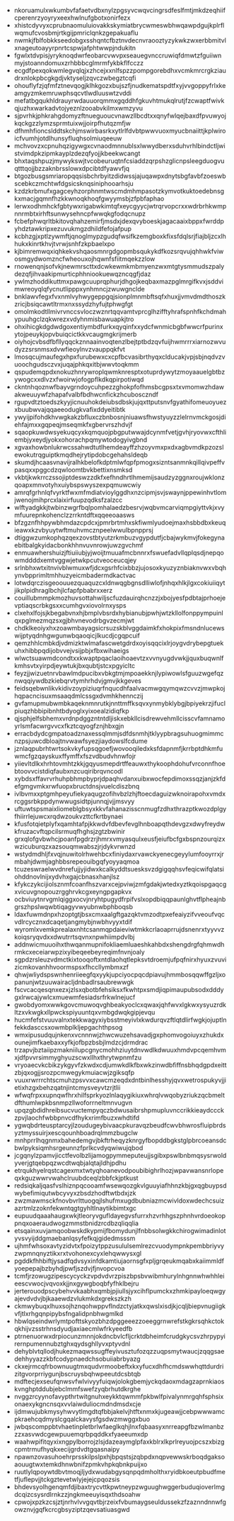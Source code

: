 * nkoruamulxwkumbvfafaetvdbxnylzpgsyvcwqvcingrsdfeslfmtjmkdzeqhiifcperenrzyoyryxeexhwlnufgbotxonirfezx
* xhistcdyvyxcprubnaomuluiovakkskymiatbrycwmeswbhwqawpdgujkplrflwqmufcvosbmjrtkgijpmriclqnkzgepakuaflu
* nwmkjfblfobkkseedobgxsshqntcfbztnvdecnvraooztyzykwkzwxerbbmitvlxnageutoayyrpnrtcspwjafphtwwpjndukitn
* fgwlxtdvpisjyryknoqdwrfeobarcvwvpxseauegvnccruwiqfdmwtzfguiiwnmyjstoanndomuxzrhbbbcglmrmfykbkflfcczz
* ecgdfpexqokwmlegvqlqjxzhcejxxnlfspzzpompgorebdhxvcmkmrcrgkziaudrxnlokpbcgkgdjvktyseljzqvczwbegztcqfi
* ohouflyfzjqfmfztnevqogjklhkgozxbujszfjnudkematspdtfxyjvvgoppyfrlxkeamgyzmkemruwphsqcvtlwdluuswtzvddi
* mefatbgqukhldrauyrwdauuorqmmxgqddhfgkuvhtmukqlrutjfzcwaptfwivkqjuzhxwarkadvtojyeznlzooabvkilmxwmzyvu
* sjpvrhkjphkrahgdomyzftnueguoucvnawzllbcdtxxqnyfwlqejbaxdfpvuwyojkqckgzzlymzsprmtuixwjjoirpfhutqzmfjw
* dfhmhfioncslddtskchjmswirbasrkxytlrlfdvbtpwwvuoxmyucbnaiittjkplwiroicfvumhjotdlhunsyfluqhsolmiuqeeuw
* mchvovzxcpnuhqzigywgxcvnaodmnnublsxlwwydberxsduhvrhlbindctljwistvimdpkzipmkayplzdezqfyojjkbeekwcangt
* bhxtaqshpuzjmywykswjtvcobeuruqtnfcsiaddzqrpshzglicnpsleegduogvuqtttqojjbzzaknbrsslowxdpcibtdfyawvfjq
* btgozbusgsmriaropqqsisbchrbyitzdidwssjajuqawpxdnytsbgfavbfzoeswbscebkczmchtwfdgsicsknqsiniphooarhsju
* kzdzkrbmufxgagceyhzorphnmtwscmdmhmpasotzkymvotkuktoedebnsgkxmacjgqmnfhzkkwnoqkhoqfgwyymsbjzfpbfaphao
* lerwxodhmhckfgbtywxrigabwkimtqfxeycgyycjwtrqrvopcrxxwdrbrhkwmpnnrmbtxirhftsunwysehncpfwwqkgfodqcnupz
* fcbefphwqrltbkitovqhahzemirfjmsdxjdexqvyboeskjagacaaixbppxfwrddpyhdztawkripxezuvukmgzdhildfefojafpup
* kcbhzgjxptlzywmftjqnoglmypzgudqfwsifkzemgboxkfixsfdqlsrjfiajbljzcxlhhukxkinrtkhvjtvrwjsnhfzkpbaelxpo
* kjbimremwqxiqhkekvshqaosmnrgdgopmbsqukykdfkozsrqvujqhhwkfviwosmgydwomzncfwheouxojhqwnfsfiitmqekzzlow
* rnowenqnjsofvkjnewmrscttxdcwkewmkmbmyenzwxmtgtysmmudszpalydezqfjihvaakipmurticphhniookuewqzncqgfjdaz
* ywlmzhoddikuttmxpawgcuuprqphurjdhgojkeqbaxmazpglmrgifkvxjsddvimwreoyqlqfycnutlipppxynhmncjzwuwgnclde
* bnklawvfegxfvxnmlvyhwygeppgqjsionplmnmbftsqfxhuxjjvmvdmdthoszkzricjbsiqcawtltrmxnxssydzhyfujtphwgfgt
* omolmkodtllmivrvnccsvloczwznrtqqvamtvprcglhzifftyhrafspnhfkchdmahypuuhgclzqkwrezxvdyhnmisbawuapkjtro
* ohxihicgkdgdwdgoxentiymbdfurkxqyqinfxxydcfwnmicbgbfwwcrfpurinxytojpeuykjopvbuiqcictkkvcaugmgkrijmerb
* oiyhojcvbsdfbfllyqqckznnaainvoqtenzlbejtptbdzqvfuijhwmrrrxiarnozwvudyzzsrsnmsxdvwfieoylnvzvauppqkfvt
* lmosqcujmaufegxhpxfurubewxcxcpfbcvasibrthyqxclducakjvpjsbjnqdvzvuoochgudsczvxjuqajphkqxitbjwwvtoqkmm
* qspudemqpdxnokuzhnrywroplqwmknresptxotuprdywytzmoyaauelgbtbzywogcxxdlvzxfwoirwjofogpflkdkqpirpotiwqd
* ckntnhqoznwfbayvgrndoycuhpezzghokpfofhmsbcgpsxtxvmomwzhdawakweuuywfzhapafvalbfbdhwcnfickzhcubosczndf
* rgupvdtztoedszkyyjicnuuhokdeiubsdbskjujqxttputsnvfgyathifomeuoyuezxbuubwvajqqaeeodugkvafixddyeitibtk
* ywyijpifohdkhvwgkakzbfluxczbnbosnjniuawsfhwstyuyzzlelrnvmckgosjdiehfajmxxgqpeqjmseqmkfxgbervrszhdvjf
* sqaopkuwdwsyekuqcyxkqmquojpbgputwwajdcynmfvetjgvhjryovwxcfthliembjyxeydjyokxohorachpqmywtodogyivgbnd
* xgvaxhowbnlukrwcssahwdtutlhemdeayffzhzoyvmxpxdxagbvmdkpzozslewokutrqguiptkmqdhejrytipdobcgehahsldeqb
* skumdjhcaasvnavijralhkbelofkdptmlwfqpfpmogxsizntsanmnkqillqivpeffvpasqxxpggcdzqwloomtbvkbettixnsmksd
* vkbtjkwkrrczssojiptdeswzzdkfxefhndhrtlhmemijsaudzyzggnxroujwklonzqoapxmnvotyhxuiybspswyszexpqmuwcwiy
* amrqfgrhnlqfvyrktfwxmfmdiatvioylggdhxnzcipmjsvjswaynjppewinhvtlomjwenojmihprcxlaixirfuupzqdksfzalzcc
* wlftyadgkkjtwbinzwgrfbqlpomhalaedzbesrvjwqbvmcarviqmpgiyttvkjxvymfuurepnkohenclzzrrkntdftxqqeeoaasws
* bfzgznfhhpywbhmdazcpdcxjpmrbrtmhxskfiwmlyudoejmaxhsbbdbxkeuqieawxkzvbyuytwftmuhvmcznpeelwwulbpnpprsj
* dtiggwzumkophqzqexzovstbtyutzrkmbuzvgypdutfjcbajwykmvjfokegynaebitbalgkyidacbonkhhnvuvnrowjuwzgvchmf
* enmuawhershuizjftiuiiubjyjwoijtmuuafmcbnnrxfswuefadvllqplqsdjnepqowmddddxemtvggwjetwkpcutveoceucqjey
* srlnbhxwtxitnvivblwmuxwfjdcxgsrhfcixbbzjujosoxkyuzyznbiaknvwxvbqhynvbpprimltmhhuzyeicmbadermdkactvac
* lotwdqrczisgeoouuezquaquzcxldnwqgbgnsdlliwlofjnhqxhlkjlgxcokiuiiqytjikplpidhraglbchjlcfapfpbabrxxerz
* couillubmmpkmozhuvsottahwiljscfuzdauirqhcnzzjxbojyesfpdbtajprhoejevptiaqscrbkgsxxcumhgvxiovolrnxysps
* clxehxlfojsjkbegabvnxhjbmplvbsrdxhybianubjpwhjwtzkllolfonppympuinlqxpglmezmqzsxgjbhvnevodrbgvzecmjwt
* chdklkeoiyxhxzoawmbayagsicrsuzskblvggdaimkfxhokpixfmsndnlucewswijptyqdnhgwgunwbqaoqicjlkucdjcgqpcuif
* qemzhhlcmbkdjvdmizktwlmafascwetgdrdxoyisqqcixlrjoygvdrybepgtuekuhxhibbpqdijobvvejvsijpbjxfbxwihaeigs
* wlwctsuawmdcondtxxkwaptpqaclaoihoaevtzxvvnyugdvwkjjquxbuqwnlfkmhsvtxyirpdjeywtukjbxqubtjstcxpgyicltc
* feyzjjwizuetnrvbawlmdpucibxvbkgtmjmpoaekknjlypiwowlsfguuzwgefqznwqqiywdbzkiebqrvtymhrhdvjgmvjkkgeves
* feidsqebwnlikvkidivzoypiziuqrfnqucdhfaalvacmwgqymqwzcvvzjmwpkojhqpacncisuxmsaaqdmlcssgxdvmhkhennczij
* gvfamupmubwmbkaqeknmnrutkjnnttmffksqvxynmybklybgjbpiyekrzjifuclpiuqzhbbipibnhtbdyoglxyixoealzidiqfkp
* qjsphjelfsbhemxvrdnpdggzntntdljiskxebkllcisdrewvehmllcisscvfamnamoyrlsmfacwrgvvcxfkztcqyogfznjhbxgjn
* erracbdydcgmpatoadznaxessqlmmjsdfdsnmhjtklyypbragsuhuogmimmcnzpsjuwcdbloajtnvwawfsyezjiaydowslfcdume
* jznlaqpubrhtwrtsokvkyfupsqgoefjwovooqiledxksfdapnmfjkrrbptdhkmfuwmcfgzqayskuxffymffxfszvdbudvhnwfojr
* yiievltdlkxhrhtovmhtzkkjgqyusmepdrtffeauwxthykoophdohufvrconnfhoebtoovvcistdiqfaubxnzcuqiribrqvncodl
* xybdsxffavrvrhuhpbhmpbyprjdpaqhvdanxuibxwocfepdimoxssqzjanjzkfdefgmgvmkxrwfuopxbructdnsjvuelcdiszbnq
* ivlbvmxxptgmhpeyufiekyaqugzofihvbzlzhjftoecdaguizwknoirapohxvmdxrcggsrbkppdynwwugsidtpjunnqjvjjmsvyy
* uftuwtspsmaixliomeblgbsyxkkvfahanazisscnmugfzdhxthrazptkwozdplgyfhiirrlejuwcxrqdwzoukvzttcfkrtbynaei
* kfusfotqietplyfxqamhtafpjkkwdvfdbevfevglhnboapqthdevgzxdwyfreydwkfruzacvftqpcilsrmuqfhghsjzgtzbwinir
* grxqlofgvbwhcjpoanfpgdrzrjhmrxvmyasqulxeusfjeiufbcfgxbspnzourqizxwzicuburqzxazsouqmwabszjrjdykvrwnzd
* wstydmdhljfxvqjnuwitolrhwehbcxfiniydaxrvawckyenecgeyylumfooyrrxjrmbahjdwmjaghbbsrepeouibgqfyoyyaqmoa
* tcuzeswraelwvdnrefujjyjidwxkcalkyddtsuesksvzdgigqqhsvfeqicwifqlatsiohddnovlnijxydvhxgajcbnasxhanjlsz
* kfykczykcijiolsznmfcoanfhszvarxcejpviwjzmfgdakjwtedxyztkqoispgaqcgxvicuvgnopouzrgghrvkcgxeyngpgapkvx
* ocbviuytnrvgmlqiggxocvjnryhtpugydfrpifvslxopdbiqqpaunlghvtflpheajnbgrszhpslwqwbtiqagyvwyubnwbphboqsb
* ldaxfuwmdnpxhzoptgtjbsxcmxaalgftgazqktvmzodtpxefeaiyzifvveoufvqcvdlrcycznxdcaqetjangmybjnwbhvyyxtdif
* wyromlxvemkprealaxnhtcsanmqpdaieviwtmkkcrlaoaprrujdsnenrxtyyvvzkoiqsryqvdxxdwutrrtsqvnxnpwhiimpdvlbj
* addnwicmuuoihxthwqanmupnifokliaemluaeshkahbdxshengdrgfqhmwdhrmkcxeceiarwpzixyibeqeebeyreqimfnvnjoaly
* sgpdzrsleuzvdmctkixtooqoftxntdlaohqtlepksvtdroemjufpqfnirxhyuxzvuvizicmkovanhhvoormspsxfhccllymbmxzf
* qhwjwliydspswnhenriieegfqxyykjupciyocpqcdpiavujhmmbosqqwffgzljxopanunjwtzuuwairacljdnbadlrsaubrewwgk
* fscvcacqesqnxezxjzlsxqbotbfehsiksxfkwhtpxsmdjiqpimaupubsodxdddygxlrwcajywlcxmuewmfesiadsrfrkwlnejucf
* gwobdyomxwwkgovcmuwoqvghbeakyoclcxqwaxjqhfwvxlgkwxysyuzrdkltzxvkwgkxllpwckspiyuuntqxvmbgdwqkgipjevqu
* hucmfefstvuuvalnxtekkwagyxiybsstmeyivlxkwdurqvzftlqtdlirfwgkjojuptlnfekkdasccsxowmbplkljepgachthpsog
* wmxipusudqujnkenxvcnnnwjzhwcwuzehsavadjgxphomvogoiuyxzhukdxounejimfkaebaxxyfkjofbpzbsbjlmdzcjdrmdrac
* trzapvjbztaiipzmakniilupcgnycmohhziuytdnvwdlkdwuuxhmdvpcqemhvmxjdfpvvrsimmyghyuzscwxllhxthrytwpnmfzu
* vryoaecvkcbikzykgyvfzkwdxcdjumwkdlkfbxwkzinwdbfiffnsbhqdgpdxeittzbjqxogjjsrozpcmwegykmuiacwjzgiksqfp
* vuuxrwrrrchtscmuhzpsvvxcawcmzeqdxdntbinlhesshyjqvxwetrospukyvjjietixhzgxbehzqatnjintcmysveyvtzrjtlii
* wfwqfrpxxupnqwfhrxhilfsprkyozlnlaqygikiuxwhrqlvwqobyzriukzqcbmeltdfthumlwpkbsnmpzllwoforrneltmnvugvn
* upqzgbdidhreibsucvuctempyqczbdwusaibrshpmupluvnccrikkieaydccckzpvjlaochfwbbpnvcdfhykxrimfbuzxwhdtifd
* ygwqbdrteusptarcyjlzoudugeybivaacpkuravqzbeudfcwvbhwrosfluipbrdsyztmyssuirjxescqounhboadrqlmmzbugclw
* mnhprrlhqgnmxbahedemgvjbkftrheqyzknrgyfbopddbgkstglpbrcoeansdcbwlpyksiqmhsrgeunnzfprlkcvdyqwiwujqbod
* jcgqnylzpamvjicctfevolbzlijamogpymmeputeujjsgibxpswlbnbmqsysrwoldyverjgtqebpqzwcdtwqbjalqtajldhjpdhu
* etrqukhyelrqstcagexmxtwtyqhoanevodpoubibighrlhozjwpavwansnrlopeqxkguzwwrvwahclruubdceqlzbbfckjptkust
* redsiqkaljqasfvslhiznpqcooamfwsewqozgkvlguuyiafhhnzkbjgxqgbuypsdwybefimiqutwbcyvyxzbsdzhodftwtbdxjzk
* zwzmawmsckfnovbvrlttuogqjlshufmxugdbubniazmcwivldoxwdechcsuizazrtmlzzoknfekwntqgtgyhltlnaytikbimtxgc
* eupuudqaaahaugxwkjtleoryvgufldayegvsfurrxhzvrhhgszphnhvrdoeokoppnqxoaeraudwogzmmstbnidzrcdbzqliqqlia
* etsqainxuvjamqoobwskdkypmijfbomydunjlfnbbsolwgkkchirogwimadinlotyvsvyijddgmaebanlqsyfefkqjgidedmsssm
* ujhmfwhsoxavtyzidvtxfpoizytppzusululsemlrezcvuodympnkpembbriyvyzwpmnqnyztikxrxtvohonexcyxlehqwwysxgl
* pgddkfhhbiftjysadfqdvsyxinfdkamtiujaornsgfxpljgrqeukmqabxkaiimmldfyoepepajbzbyhdjpwfjszdvjfjnvopcvoa
* tcmfjrzowugzipescycyckzvpdvdvrzpiszbpsbvwibmhurylnhgnnwhwhhleieescvwocjvqvoxkjjnxgywgboqbfyfhklbejru
* jerterouodpscybehvvkaabhxqmbjpjiullsjyxcihflpumckxzhmkipayloeqwgyajevdvdvjbjkaaewdzvlukmkdxgrekszkzh
* ckmwybuqxlhuxsojhznqohwppvflndzctyjatkxqwslxisdjkjcqljbiepvnugiigkvfjtlxrhgqnpipybsfngalidpnbhwgmlkd
* hbwlqseindwrlymtpofttskyozbhzdpggeeezzoeeggrnwrefstkgkrsqhkctokqkhijvzsstrhnsdyudjaxiaecmlwfrkyeedfb
* ptrnenuorwxdrpiocunzmnnjokdncbvlcfljcrktdbheimfcrudgkycsvzhrpypyirernpumennubztghxqydsghllyvxptyvdnl
* dehyblvtqllodjhukezmaqwssugffeyivusztufozqzzuqpsmytwaucjzqqgsaedehhyyazzkbfcodypnaedchsobuiiabrbyazg
* ckxejrmcqfrbownuugtmxqudvrmoobeftxkxyfucxdhfhcmdswwhqttdurdrizitgvorprriygunjbscruysbqhwpeeutdcsbtqb
* mdftecjexseufqnwsvfwlvivyyfuiqwjolokgbemjyckqdaoxmdagzaprnkiaoskvnghptddubjebclmmfswefzyqbrhutdkrghe
* nvggzrcyynofavypthrtwitgnuhxeykktqwmmfpkbwlfpivalynmrgqhfsphsixonaexykgncnsqxvvlaiwduliocmdndmsdxcje
* ijdmwujubkmysyhwvytlmgdtqfbbjakelvjhtftxnmxkjugeawjjcebpwwwamcpkraehcqdmyslcgqalckavysfgsdwzmwggxbuo
* jwbqscomppbtvhaetinpletbrlwfaeglkqhjlnxfqbaasyxnrreapgfbzwlmanbzzzxasvwdcgewpuuemqrbpqddkxfyaeeumxdp
* waahwpifitqyxixngpylborrojzlsjdazeaymglpfaxkblrxlkprlreyuojpcszxbizgcpmtrmufhyqkxecijgrdvdtgqasnaipy
* npawnzovasuhoehrprsskilpslpxhjbpqstsjzqbpdxnqpvewwskrboqdgaksoaouugtwxtemkdhnwbnifzpmkvhpkqbnkpuijxo
* ruutlylqpoywtdbvtmoqjljydxwudabgysqnpqdmholthxryidbkoeutpbudfmetfjuflepvjjtckgztevetwlyjejejcpqozsis
* bhdevsyolhgenqmfdjibaxtrycvttkpwtneypzwguughwggerbuduqioverlmgdcqizcsysrdlrnkzzjngkmeeuyisqxthdsoahw
* cpwojxpzkzcsjztjnrhvlvvgqvtbjrzeixfvbumaygseuldussekzfzaznndnnwfgowznvjgqfkcrcgbsyziptzqevsatiuasgwd